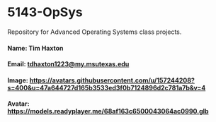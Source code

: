 # 5143-OpSys
Repository for Advanced Operating Systems class projects.

#### Name: Tim Haxton
#### Email: tdhaxton1223@my.msutexas.edu
#### Image: https://avatars.githubusercontent.com/u/157244208?s=400&u=47a644727d165b3533ed3f0b7124896d2c781a7b&v=4
#### Avatar: https://models.readyplayer.me/68af163c6500043064ac0990.glb
